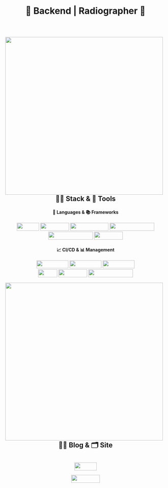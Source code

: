 <div align="center">

# 🌟 Backend | Radiographer 🌟
</div>
<br/>
<div align="center">
  <img align="left" width="495" src="http://mazassumnida.wtf/api/v2/generate_badge?boj=nyong9221"/>
  
## 👩‍🚀 Stack & 🚀 Tools
#### 📜 Languages & 📚 Frameworks
<img width="70" height="25" src="https://img.shields.io/badge/-Java-%23F08080?style=flat-square&logo=JAVA&logoColor=white"/></a> <img width="90" height="25" src="https://img.shields.io/badge/-Spring-%2332CD32?style=flat-square&logo=Spring&logoColor=white"/></a> <img width="120" height="25" src="https://img.shields.io/badge/-SpringBoot-%237CFC00?style=flat-square&logo=Springboot&logoColor=white"/></a> <img width="140" height="25" src="https://img.shields.io/badge/-SpringSecurity-brightgreen?style=flat-square&logo=Springsecurity&logoColor=white"/></a> 
<br/>
<img width="140" height="25" src="https://img.shields.io/badge/-React--Native-%231E90FF?style=flat-square&logo=react&logoColor=white"/></a> <img width="90" height="25" src="https://img.shields.io/badge/-Expo-%23696969?style=flat-square&logo=Expo&logoColor=white"/></a>

#### 📈 CI/CD & 📊 Management
<img width="100" height="25" src="https://img.shields.io/badge/-AWS%20EC2-%23FF4500?style=flat-square&logo=AmazonEC2&logoColor=white"/></a> <img width="100" height="25" src="https://img.shields.io/badge/-AWS%20S3-%2300CED1?style=flat-square&logo=AmazonS3&logoColor=white"/></a> <img width="100" height="25" src="https://img.shields.io/badge/-AWS%20RDS-%234169E1?style=flat-square&logo=AmazonRDS&logoColor=white"/></a>
<br/>
<img width="60" height="25" src="https://img.shields.io/badge/-Git-%239370DB?style=flat-square&logo=Git&logoColor=white"/></a> <img width="90" height="25" src="https://img.shields.io/badge/-GitHub-%234B0082?style=flat-square&logo=Github&logoColor=white"/></a> <img width="140" height="25" src="https://img.shields.io/badge/-GitHub%20Actions-%23191970?style=flat-square&logo=GithubActions&logoColor=white"/></a>
<br/>
</div>

<img align="left" width="495" src="https://github-readme-stats.vercel.app/api?username=pnuhct&show_icons=true&theme=tokyonight"/>
<div align="center">
  

## ✍🏻 Blog & 🗂 Site
<br/>
<div align="center">
<a href="https://radpro.tistory.com/"><img width="70" height="25" src="https://img.shields.io/badge/-Tstory-%23A0522D?style=flat-square&logo=tstory&logoColor=white"/></a>
  
<a href="https://www.notion.so/70c13d70d85c4c7e908819d4ecc18ff7"><img width="90" height="25" src="https://img.shields.io/badge/-Notion-%23FFF5EE?style=flat-square&logo=Notion&logoColor=white"/></a>
